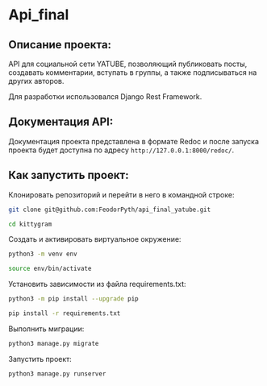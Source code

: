 # Api_final
## Описание проекта:
API для социальной сети YATUBE, позволяющий публиковать посты, создавать комментарии, вступать в группы, а также подписываться на других авторов.

Для разработки использовался Django Rest Framework.

## Документация API:
Документация проекта представлена в формате Redoc и после запуска проекта будет доступна по адресу `http://127.0.0.1:8000/redoc/`.

## Как запустить проект:
Клонировать репозиторий и перейти в него в командной строке:

```sh
git clone git@github.com:FeodorPyth/api_final_yatube.git
```

```sh
cd kittygram
```

Cоздать и активировать виртуальное окружение:

```sh
python3 -m venv env
```

```sh
source env/bin/activate
```

Установить зависимости из файла requirements.txt:

```sh
python3 -m pip install --upgrade pip
```

```sh
pip install -r requirements.txt
```

Выполнить миграции:

```sh
python3 manage.py migrate
```

Запустить проект:

```sh
python3 manage.py runserver
```
